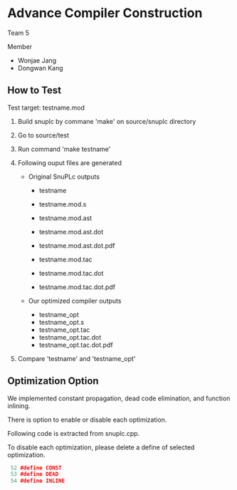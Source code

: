 # Advance Compiler Construction

Team 5

Member

- Wonjae Jang
- Dongwan Kang



## How to Test

Test target: testname.mod

1. Build snuplc by commane 'make' on source/snuplc directory

2. Go to source/test

3. Run command 'make testname'

4. Following ouput files are generated

   - Original SnuPLc outputs

     - testname
     - testname.mod.s

     - testname.mod.ast
     - testname.mod.ast.dot
     - testname.mod.ast.dot.pdf
     - testname.mod.tac
     - testname.mod.tac.dot
     - testname.mod.tac.dot.pdf

   - Our optimized compiler outputs

     - testname_opt
     - testname_opt.s
     - testname_opt.tac
     - testname_opt.tac.dot
     - testname_opt.tac.dot.pdf

5. Compare 'testname' and 'testname_opt'



## Optimization Option

We implemented constant propagation, dead code elimination, and function inlining. 

There is option to enable or disable each optimization. 

Following code is extracted from snuplc.cpp.

To disable each optimization, please delete a define of selected optimization.

```cpp
 52 #define CONST
 53 #define DEAD
 54 #define INLINE

```


